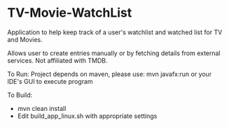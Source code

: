 # TV-Movie-WatchList

Application to help keep track of a user's watchlist and watched list for TV and Movies.

Allows user to create entries manually or by fetching details from external services.
Not affiliated with TMDB.


To Run:
Project depends on maven, please use:
mvn javafx:run
or your IDE's GUI to execute program

To Build:

<ul>
<li>mvn clean install</li>
<li>Edit build_app_linux.sh with appropriate settings</li>

</ul>
